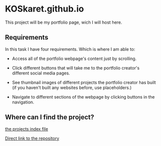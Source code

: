 # KOSkaret.github.io

This project will be my portfolio page, wich I will host here.

## Requirements

In this task I have four requirements.
Which is where I am able to:

- Access all of the portfolio webpage's content just by scrolling.

- Click different buttons that will take me to the portfolio creator's different social media pages.

- See thumbnail images of different projects the portfolio creator has built (if you haven't built any websites before, use placeholders.)

- Navigate to different sections of the webpage by clicking buttons in the navigation.


## Where can I find the project?

[the projects index file](/dist/html/index.html)

[Direct link to the repository](https://github.com/KOSkaret/KOSkaret.github.io)
